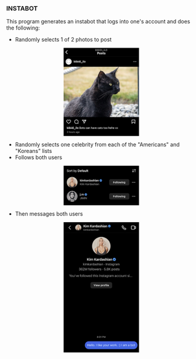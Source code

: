 ### INSTABOT

This program generates an instabot that logs into one's account and does the following:
- Randomly selects 1 of 2 photos to post
<div style="display: flex; justify-content: center;">
  <img src="IMG_5355.jpg" alt="image_selected" style="max-width: 200px; height: auto; margin-left: auto; margin-right: auto;">
</div>


- Randomly selects one celebrity from each of the "Americans" and "Koreans" lists
- Follows both users
<div style="display: flex; justify-content: center;">
  <img src="IMG_5356.jpg" alt="image_selected" style="max-width: 200px; height: auto; margin-left: auto; margin-right: auto;">
</div>

- Then messages both users
<div style="display: flex; justify-content: center;">
  <img src="IMG_5357.jpg" alt="image_selected" style="max-width: 200px; height: auto; margin-left: auto; margin-right: auto;">
</div>



